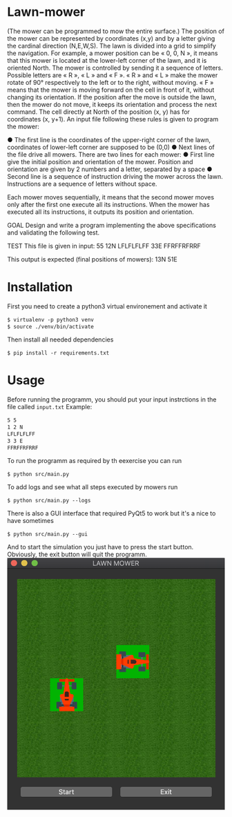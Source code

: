 # Lawn-mower

(The mower can be programmed to mow the entire surface.)
The position of the mower can be represented by coordinates (x,y) and by a letter giving the cardinal direction (N,E,W,S). The lawn is divided into a grid to simplify the navigation.
For example, a mower position can be « 0, 0, N », it means that this mower is located at the lower-left corner of the lawn, and it is oriented North.
The mower is controlled by sending it a sequence of letters. Possible letters are « R », « L » and « F ». « R » and « L » make the mower rotate of 90° respectively to the left or to the right, without moving. « F » means that the mower is moving forward on the cell in front of it, without changing its orientation.
If the position after the move is outside the lawn, then the mower do not move, it keeps its orientation and process the next command.
The cell directly at North of the position (x, y) has for coordinates (x, y+1).
An input file following these rules is given to program the mower:

● The first line is the coordinates of the upper-right corner of the lawn, coordinates of
lower-left corner are supposed to be (0,0)
● Next lines of the file drive all mowers. There are two lines for each mower:
● First line give the initial position and orientation of the mower. Position and orientation are given by 2 numbers and a letter, separated by a space
● Second line is a sequence of instruction driving the mower across the lawn. Instructions are a sequence of letters without space.

Each mower moves sequentially, it means that the second mower moves only after the first one execute all its instructions.
When the mower has executed all its instructions, it outputs its position and orientation.

GOAL
Design and write a program implementing the above specifications and validating the following test.

TEST
This file is given in input: 55
12N
LFLFLFLFF
33E
FFRFFRFRRF

This output is expected (final positions of mowers): 
13N
51E


# Installation

First you need to create a python3 virtual environement and activate it
```
$ virtualenv -p python3 venv
$ source ./venv/bin/activate
```

Then install all needed dependencies
```
$ pip install -r requirements.txt
```

# Usage

Before running the programm, you should put your input instrctions in the file called `input.txt`
Example:
```
5 5
1 2 N
LFLFLFLFF
3 3 E
FFRFFRFRRF
```
To run the programm as required by th eexercise you can run
```
$ python src/main.py
```

To add logs and see what all steps executed by mowers run
```
$ python src/main.py --logs
```

There is also a GUI interface that required PyQt5 to work but it's a nice to have sometimes
```
$ python src/main.py --gui
```
And to start the simulation you just have to press the start button. Obviously, the exit button will quit the programm.
![Alt text](gui.png?raw=true "GUI Screenshot")